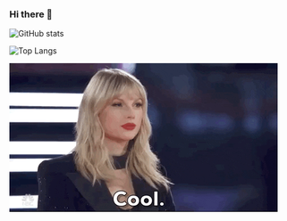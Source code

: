 ### Hi there 👋

![GitHub stats](https://github-readme-stats.vercel.app/api?username=garyzhang2002&show_icons=true&theme=buefy)

![Top Langs](https://github-readme-stats.vercel.app/api/top-langs/?username=garyzhang2002)

<img src = "cool.gif">

<!--
**garyzhang2002/garyzhang2002** is a ✨ _special_ ✨ repository because its `README.md` (this file) appears on your GitHub profile.

Here are some ideas to get you started:

- 🔭 I’m currently working on ...
- 🌱 I’m currently learning ...
- 👯 I’m looking to collaborate on ...
- 🤔 I’m looking for help with ...
- 💬 Ask me about ...
- 📫 How to reach me: ...
- 😄 Pronouns: ...
- ⚡ Fun fact: ...
-->
